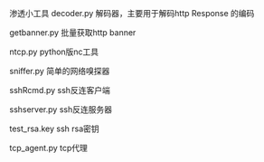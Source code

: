 渗透小工具
decoder.py	解码器，主要用于解码http Response 的编码

getbanner.py	批量获取http banner

ntcp.py		python版nc工具

sniffer.py	简单的网络嗅探器

sshRcmd.py	ssh反连客户端

sshserver.py	ssh反连服务器

test_rsa.key	ssh rsa密钥

tcp_agent.py	tcp代理
